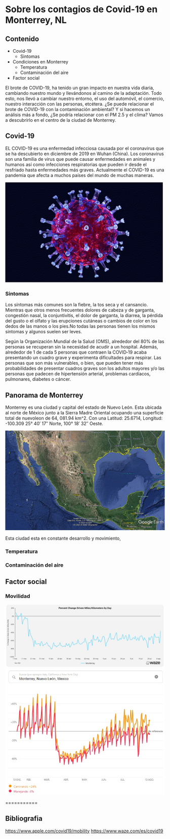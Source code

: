 Sobre los contagios de Covid-19 en Monterrey, NL
===================

## Contenido
- Covid-19
  * Sintomas 
- Condiciones en Monterrey
  * Temperatura
  * Contaminación del aire
- Factor social

El brote de COVID-19, ha tenido un gran impacto en nuestra vida diaria, cambiando nuestro mundo y llevándonos al camino de la adaptación. Todo esto, nos llevó a cambiar nuestro entorno, el uso del automóvil, el comercio, nuestro interacción con las personas, etcétera. ¿Se puede relacionar el brote de COVID-19 con la contaminación ambiental? Y si hacemos un análisis más a fondo, ¿Se podría relacionar con el PM 2.5 y el clima? Vamos a descubrirlo en el centro de la ciudad de Monterrey.

## Covid-19

EL COVID-19 es una enfermedad infecciosa causada por el coronavirus que se ha descubierto en diciembre de 2019 en Wuhan (China). Los coronavirus son una familia de virus que puede causar enfermedades en animales y humanos así como infecciones respiratorias que pueden ir desde el resfriado hasta enfermedades más graves. Actualmente el COVID-19 es una pandemia que afecta a muchos países del mundo de muchas maneras.

![](https://github.com/k488-bit/Challenge_CdeCMx/blob/gh-pages/Images/Coronavirus.gif)

### Sintomas

Los síntomas más comunes son la fiebre, la tos seca y el cansancio. Mientras que otros menos frecuentes dolores de cabeza y de garganta, congestión nasal, la conjuntivitis, el dolor de garganta, la diarrea, la pérdida del gusto o el olfato y las erupciones cutáneas o cambios de color en los dedos de las manos o los pies.No todas las personas tienen los mismos sintomas y algunos suelen ser leves. 

Según la Organización Mundial de la Salud (OMS), alrededor del 80% de las personas se recuperan sin la necesidad de acudir a un hospital. Además, alrededor de 1 de cada 5 personas que contraen la COVID‑19 acaba presentando un cuadro grave y experimenta dificultades para respirar. Las personas que son más vulnerables, o bien, que pueden tener más probabilidades de presentar cuadros graves son los adultos mayores y/o las personas que padecen de hipertensión arterial, problemas cardíacos, pulmonares, diabetes o cáncer.


## Panorama de Monterrey

Monterrey es una ciudad y capital del estado de Nuevo León. Esta ubicada al norte de México junto a la Sierra Madre Oriental ocupando una superficie total de nuevoleon de 64, 081.94 km^2. Con una Latitud: 25.6714, Longitud: -100.309 25° 40′ 17″ Norte, 100° 18′ 32″ Oeste.

![](https://github.com/k488-bit/Challenge_CdeCMx/blob/gh-pages/Images/117645984_681250895804238_3205561972497632758_n.png)

Esta ciudad esta en constante desarrollo y movimiento, 

### Temperatura



### Contaminación del aire




## Factor social

### Movilidad

![Gráfica con datos de Waze](https://raw.githubusercontent.com/k488-bit/Challenge_CdeCMx/master/Images/WhatsApp%20Image%202020-08-14%20at%2011.24.21%20PM.jpeg)
![Gráfica con datos de Apple](https://raw.githubusercontent.com/k488-bit/Challenge_CdeCMx/master/Images/WhatsApp%20Image%202020-08-14%20at%2011.23.28%20PM.jpeg)


===========
## Bibliografia

https://www.apple.com/covid19/mobility
https://www.waze.com/es/covid19

